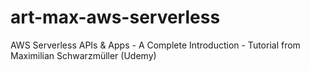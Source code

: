 # art-max-aws-serverless
AWS Serverless APIs &amp; Apps - A Complete Introduction - Tutorial from Maximilian Schwarzmüller (Udemy)









